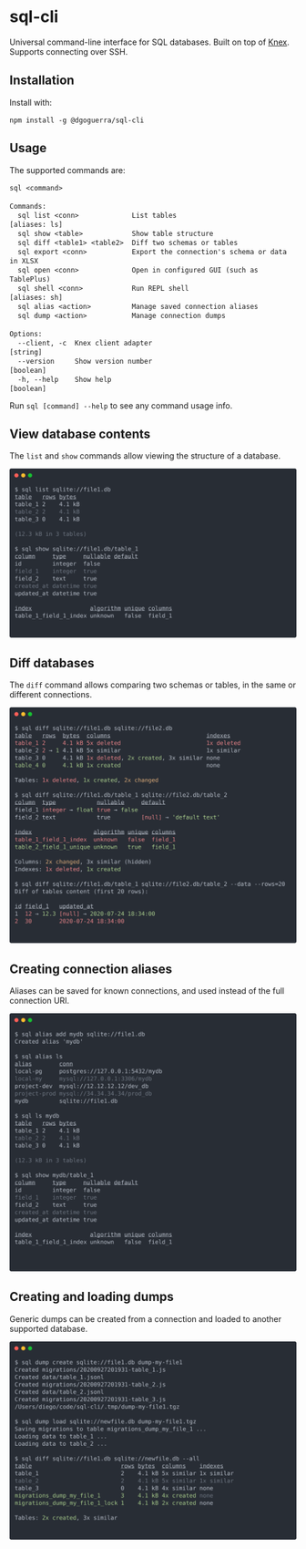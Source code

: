 # sql-cli

Universal command-line interface for SQL databases. Built on top of [Knex](https://knexjs.org/). Supports connecting over SSH.

## Installation

Install with:

```
npm install -g @dgoguerra/sql-cli
```

## Usage

The supported commands are:

```
sql <command>

Commands:
  sql list <conn>             List tables                          [aliases: ls]
  sql show <table>            Show table structure
  sql diff <table1> <table2>  Diff two schemas or tables
  sql export <conn>           Export the connection's schema or data in XLSX
  sql open <conn>             Open in configured GUI (such as TablePlus)
  sql shell <conn>            Run REPL shell                       [aliases: sh]
  sql alias <action>          Manage saved connection aliases
  sql dump <action>           Manage connection dumps

Options:
  --client, -c  Knex client adapter                                     [string]
  --version     Show version number                                    [boolean]
  -h, --help    Show help                                              [boolean]
```

Run `sql [command] --help` to see any command usage info.

## View database contents

The `list` and `show` commands allow viewing the structure of a database.

<p align="center">
  <img width="600" src="./img/show.svg">
</p>

## Diff databases

The `diff` command allows comparing two schemas or tables, in the same or different connections.

<p align="center">
  <img width="600" src="./img/diff.svg">
</p>

## Creating connection aliases

Aliases can be saved for known connections, and used instead of the full connection URI.

<p align="center">
  <img width="600" src="./img/aliases.svg">
</p>

## Creating and loading dumps

Generic dumps can be created from a connection and loaded to another supported database.

<p align="center">
  <img width="600" src="./img/dump.svg">
</p>
